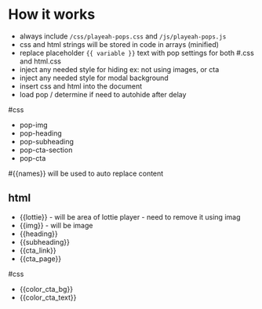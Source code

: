 

# How it works
* always include `/css/playeah-pops.css` and `/js/playeah-pops.js`
* css and html strings will be stored in code in arrays (minified)
* replace placeholder `{{ variable }}` text with pop settings for both #.css and html.css
* inject any needed style for hiding ex: not using images, or cta
* inject any needed style for modal background
* insert css and html into the document
* load pop / determine if need to autohide after delay

#css
* pop-img
* pop-heading
* pop-subheading
* pop-cta-section
* pop-cta

#{{names}} will be used to auto replace content

## html
* {{lottie}} - will be area of lottie player - need to remove it using imag
* {{img}} - will be image
* {{heading}}
* {{subheading}}
* {{cta_link}}
* {{cta_page}}

#css
* {{color_cta_bg}}
* {{color_cta_text}}

